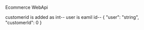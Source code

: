 Ecommerce WebApi


customerid is added as int--
user is eamil id--
{
  "user": "string",
  "customerId": 0
}
